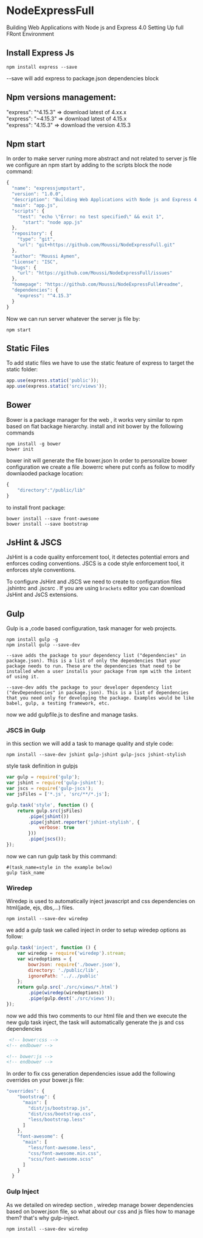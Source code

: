 # NodeExpressFull
Building Web Applications with Node js and Express 4.0
Setting Up full FRont Environment 

## Install Express Js
```shell
npm install express --save
```

 --save will add express to package.json dependencies block
 
## Npm versions management:
 
"express": "^4.15.3" => download latest of 4.xx.x  
"express": "~4.15.3" => download latest of 4.15.x  
"express": "4.15.3" => download the version 4.15.3  

## Npm start

In order to make server runing more abstract and not related to server js file we configure an npm start by adding to the scripts block the node command:

```js
{
  "name": "expressjumpstart",
  "version": "1.0.0",
  "description": "Building Web Applications with Node js and Express 4.0 Setting Up full FRont Environment",
  "main": "app.js",
  "scripts": {
    "test": "echo \"Error: no test specified\" && exit 1",
      "start": "node app.js"
  },
  "repository": {
    "type": "git",
    "url": "git+https://github.com/Moussi/NodeExpressFull.git"
  },
  "author": "Moussi Aymen",
  "license": "ISC",
  "bugs": {
    "url": "https://github.com/Moussi/NodeExpressFull/issues"
  },
  "homepage": "https://github.com/Moussi/NodeExpressFull#readme",
  "dependencies": {
    "express": "^4.15.3"
  }
}
```

Now we can run server whatever the server js file by:

```shell
npm start
```

## Static Files

To add static files we have to use the static feature of express to target the static folder:

```js
app.use(express.static('public'));
app.use(express.static('src/views'));
```

## Bower
Bower is a package manager for the web , it works very similar to npm based on flat backage hierarchy.
install and init bower by the following commands

```shell
npm install -g bower
bower init
```
bower init will generate the file bower.json
In order to personalize bower configuration we create a file .bowerrc where put confs as follow to modify downlaoded package location:

```js
{
    "directory":"/public/lib"
}
```

to install front package:

```shell
bower install --save front-awesome
bower install --save bootstrap
```
## JsHint & JSCS

JsHint is a code quality enforcement tool, it detectes potential errors and enforces coding conventions.
JSCS is a code style enforcement tool, it enforces style conventions.  

To configure JsHint and JSCS we need to create to configuration files .jshintrc and .jscsrc .
If you are using `brackets` editor you can download JsHint and JsCS extensions.

## Gulp

Gulp is a ,code based configuration, task manager for web projects.

```shell
npm install gulp -g 
npm install gulp --save-dev 

```

```
--save adds the package to your dependency list ("dependencies" in package.json). This is a list of only the dependencies that your package needs to run. These are the dependencies that need to be installed when a user installs your package from npm with the intent of using it.

--save-dev adds the package to your developer dependency list ("devDependencies" in package.json). This is a list of dependencies that you need only for developing the package. Examples would be like babel, gulp, a testing framework, etc.
```

now we add gulpfile.js to desfine and manage tasks.

### JSCS in Gulp

in this section we will add a task to manage quality and style code:

```shell
npm install --save-dev jshint gulp-jshint gulp-jscs jshint-stylish
```

style task definition in gulpjs

```js
var gulp = require('gulp');
var jshint = require('gulp-jshint');
var jscs = require('gulp-jscs');
var jsFiles = ['*.js', 'src/**/*.js'];

gulp.task('style', function () {
    return gulp.src(jsFiles)
        .pipe(jshint())
        .pipe(jshint.reporter('jshint-stylish', {
            verbose: true
        }))
        .pipe(jscs());
});
```

now we can run gulp task by this command:

```shell
#(task_name=style in the example below)
gulp task_name
```
### Wiredep

Wiredep is used to automatically inject javascript and css dependencies on html(jade, ejs, dbs,...) files.

```shell
npm install --save-dev wiredep
```

we add a gulp task we called inject in order to setup wiredep options as follow:

```javascript
gulp.task('inject', function () {
    var wiredep = require('wiredep').stream;
    var wiredoptions = {
        bowrJson: require('./bower.json'),
        directory: './public/lib',
        ignorePath: '../../public'
    };
    return gulp.src('./src/views/*.html')
        .pipe(wiredep(wiredoptions))
        .pipe(gulp.dest('./src/views'));
});
```

now we add this two comments to our html file and then we execute the new gulp task inject, the task will automatically generate the js and css dependencies

```html
 <!-- bower:css -->
<!-- endbower -->

<!-- bower:js -->
<!-- endbower -->

```
In order to fix css generation dependencies issue add the following overrides on your bower.js file:

```js
"overrides": {
    "bootstrap": {
      "main": [
        "dist/js/bootstrap.js",
        "dist/css/bootstrap.css",
        "less/bootstrap.less"
      ]
    },
    "font-awesome": {
      "main": [
        "less/font-awesome.less",
        "css/font-awesome.min.css",
        "scss/font-awesome.scss"
      ]
    }
  }
```
### Gulp Inject

As we detailed on wiredep section , wiredep manage bower dependencies based on bower.json file, so what about our css and js files how to manage them? that's why gulp-inject.

```shell
npm install --save-dev wiredep
```